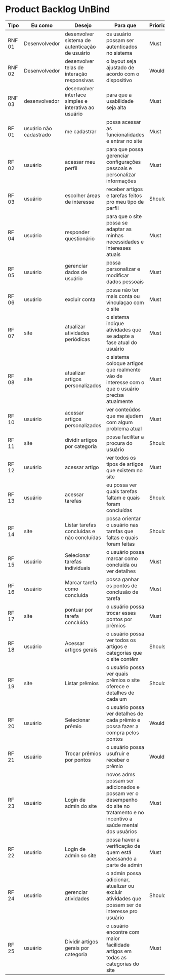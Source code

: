 # Product Backlog UnBind

|Tipo|Eu como|Desejo|Para que|Prioridade|Status|
|--|--|--|--|--|--|
|RNF 01|Desenvolvedor|desenvolver sistema de autenticação de usuário|os usuário possam ser autenticados no sistema|Must|To do|
|RNF 02|Desenvolvedor|desenvolver telas de interação responsivas|o layout seja ajustado de acordo com o dispositivo|Would|To do|
|RNF 03|desenvolvedor|desenvolver interface simples e interativa ao usuário|para que a usabilidade seja alta |Must|To do|
|RF 01|usuário não cadastrado|me cadastrar|possa acessar as funcionalidades e entrar no site|Must|To do|
|RF 02|usuário|acessar meu perfil|para que possa gerenciar configurações pessoais e personalizar informações |Must|To do|
|RF 03|usuário|escolher áreas de interesse|receber artigos e tarefas feitos pro meu tipo de perfil|Should|To do|
|RF 04|usuário|responder questionário|para que o site possa se adaptar as minhas necessidades e interesses atuais|Must|To do|
|RF 05|usuário|gerenciar dados de usuário|possa personalizar e modificar dados pessoais|Must|To do|
|RF 06|usuário |excluir conta|possa não ter mais conta ou vinculaçao com o site|Must|To do|
|RF 07|site |atualizar atividades periódicas|o sistema indique atividades que se adapte a fase atual do usuário|Must|To do|
|RF 08|site|atualizar artigos personalizados|o sistema coloque artigos que realmente vão de interesse com o que o usuário precisa atualmente|Must|To do|
|RF 10|usuário|acessar artigos personalizados|ver conteúdos que me ajudem com algum problema atual|Must|To do|
|RF 11|site|dividir artigos por categoria|possa facilitar a procura do usuário|Should|To do|
|RF 12|usuário|acessar artigo|ver todos os tipos de artigos que existem no site|Must|To do|
|RF 13|usuário|acessar tarefas|eu possa ver quais tarefas faltam e quais foram concluídas|Should|To do|
|RF 14|site|Listar tarefas concluídas e não concluídas|possa orientar o usuário nas tarefas que faltas e quais foram feitas|Should|To do|
|RF 15|usuário |Selecionar tarefas individuais|o usuário possa marcar como concluída ou ver detalhes|Must|To do|
|RF 16|usuário|Marcar tarefa como concluída|possa ganhar os pontos de conclusão de tarefa|Must|To do|
|RF 17|site|pontuar por tarefa concluída|o usuário possa trocar esses pontos por prêmios|Must|To do|
|RF 18|usuário|Acessar artigos gerais|o usuário possa ver todos os artigos e categorias que o site contêm|Shouls|To do|
|RF 19 |site|Listar prêmios|o usuário possa ver quais prêmios o site oferece e detalhes de cada um|Should|To do|
|RF 20| usuário| Selecionar prêmio | o usuário possa ver detalhes de cada prêmio e possa fazer a compra pelos pontos|Would|To do|
|RF 21|usuário|Trocar prêmios por pontos|o usuário possa usufruir e receber o prêmio|Would|To do|
|RF 23|usuário|Login de admin do site|novos adms possam ser adicionados e possam ver o desempenho do site no tratamento e no incentivo a saúde mental dos usuários|Must|To do|
|RF 22|usuário| Login de admin so site|possa haver a verificação de quem está acessando a parte de admin|Must|To do|
|RF 24|usuário| gerenciar atividades|o admin possa adicionar, atualizar ou excluir atividades que possam ser de interesse pro usuário|Should|to do|
|RF 25|usuário|Dividir artigos gerais por categoria|o usuário encontre com maior facilidade artigos em todas as categorias do site|Must|To do|
